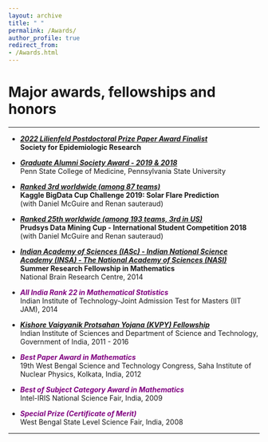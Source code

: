 ```yaml
---
layout: archive
title: " "
permalink: /Awards/
author_profile: true
redirect_from: 
- /Awards.html
---
```


# Major awards, fellowships and honors

---

* <span style="text-align: justify">  <span style ="color:purple"> [**_2022 Lilienfeld Postdoctoral Prize Paper Award Finalist_**](https://epiresearch.org/annual-meeting/2022-meeting/2022-award-winners/) </span> 
 <br/> **Society for Epidemiologic Research** </span>

* <span style="text-align: justify">  <span style ="color:purple">[**_Graduate Alumni Society Award - 2019 & 2018_**](https://pennstatehealthnews.org/topics/retreat-provides-networking-opportunity-for-graduate-students-faculty/?utm_source=email&utm_campaign=Retreat)</span>
<br/> Penn State College of Medicine, Pennsylvania State University </span>

* <span style="text-align: justify"><span style ="color:purple">[**_Ranked 3rd worldwide (among 87 teams)_**](https://www.kaggle.com/c/bigdata2019-flare-prediction/discussion/107189#latest-616257)</span> <br/> **Kaggle BigData Cup Challenge 2019: Solar Flare Prediction**
<br/> (with Daniel McGuire and Renan sauteraud) </span>

* <span style="text-align: justify"> <span style ="color:purple">[**_Ranked 25th worldwide (among 193 teams, 3rd in US)_**](https://www.data-mining-cup.com/dmc-2018/)</span> <br/> **Prudsys Data Mining Cup - International Student Competition 2018**
<br/> (with Daniel McGuire and Renan sauteraud) </span>

* <span style="text-align: justify"> <span style ="color:purple">[**_Indian Academy of Sciences (IASc) - Indian National Science Academy (INSA) - The National Academy of Sciences (NASI)_**](http://www.nbrc.ac.in/newweb/research/groups/nandini-chatterjee-singh)</span>
<br/> **Summer Research Fellowship in Mathematics** 
<br/>  National Brain Research Centre</span>, 2014 

*  <span style="text-align: justify"> <span style ="color:purple">**_All India Rank 22 in Mathematical Statistics_**</span>
<br/> Indian Institute of Technology-Joint Admission Test for Masters (IIT JAM)</span>, 2014

* <span style="text-align: justify"> <span style ="color:purple">[**_Kishore Vaigyanik Protsahan Yojana (KVPY) Fellowship_**](http://www.kvpy.iisc.ernet.in/main/index.htm)</span>
<br/> Indian Institute of Sciences and Department of Science and Technology, Government of India, 2011 - 2016 </span>

* <span style="text-align: justify"> <span style ="color:purple">**_Best Paper Award in Mathematics_**</span>
<br/> 19th West Bengal Science and Technology Congress, Saha Institute of Nuclear Physics, Kolkata, India, 2012 </span>

* <span style="text-align: justify"> <span style ="color:purple"> **_Best of Subject Category Award in Mathematics_**</span>
<br/> Intel-IRIS National Science Fair, India, 2009 </span>

* <span style="text-align: justify"> <span style ="color:purple"> **_Special Prize (Certificate of Merit)_**</span>
<br/> West Bengal State Level Science Fair, India, 2008 </span>

---

